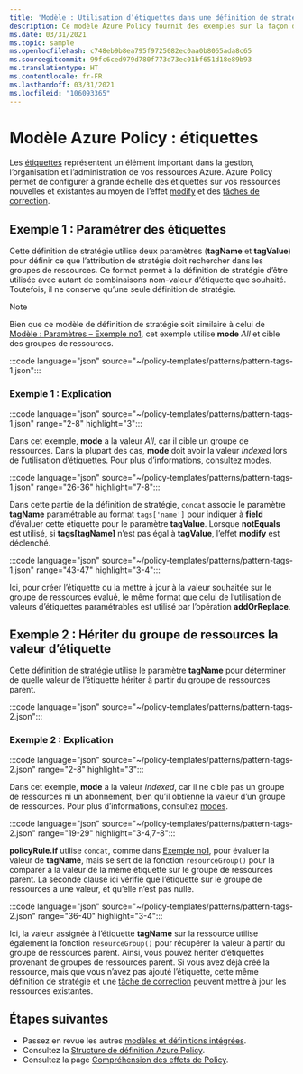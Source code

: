 ```yaml
---
title: 'Modèle : Utilisation d’étiquettes dans une définition de stratégie'
description: Ce modèle Azure Policy fournit des exemples sur la façon d’ajouter des étiquettes paramétrables ou d’hériter d’étiquettes à partir d’un groupe de ressources dans une définition de stratégie.
ms.date: 03/31/2021
ms.topic: sample
ms.openlocfilehash: c748eb9b8ea795f9725082ec0aa0b8065ada8c65
ms.sourcegitcommit: 99fc6ced979d780f773d73ec01bf651d18e89b93
ms.translationtype: HT
ms.contentlocale: fr-FR
ms.lasthandoff: 03/31/2021
ms.locfileid: "106093365"
---
```

# <a name="azure-policy-pattern-tags"></a>Modèle Azure Policy : étiquettes

Les [étiquettes](../../..//azure-resource-manager/management/tag-resources.md) représentent un élément important dans la gestion, l’organisation et l’administration de vos ressources Azure. Azure Policy permet de configurer à grande échelle des étiquettes sur vos ressources nouvelles et existantes au moyen de l’effet [modify](../concepts/effects.md#modify) et des [tâches de correction](../how-to/remediate-resources.md).

## <a name="sample-1-parameterize-tags"></a>Exemple 1 : Paramétrer des étiquettes

Cette définition de stratégie utilise deux paramètres (**tagName** et **tagValue**) pour définir ce que l’attribution de stratégie doit rechercher dans les groupes de ressources. Ce format permet à la définition de stratégie d’être utilisée avec autant de combinaisons nom-valeur d’étiquette que souhaité. Toutefois, il ne conserve qu’une seule définition de stratégie.

> [!NOTE]
> Bien que ce modèle de définition de stratégie soit similaire à celui de [Modèle : Paramètres – Exemple no1](./pattern-parameters.md#sample-1-string-parameters), cet exemple utilise **mode** _All_ et cible des groupes de ressources.

:::code language="json" source="~/policy-templates/patterns/pattern-tags-1.json":::

### <a name="sample-1-explanation"></a>Exemple 1 : Explication

:::code language="json" source="~/policy-templates/patterns/pattern-tags-1.json" range="2-8" highlight="3":::

Dans cet exemple, **mode** a la valeur _All_, car il cible un groupe de ressources. Dans la plupart des cas, **mode** doit avoir la valeur _Indexed_ lors de l’utilisation d’étiquettes. Pour plus d’informations, consultez [modes](../concepts/definition-structure.md#resource-manager-modes).

:::code language="json" source="~/policy-templates/patterns/pattern-tags-1.json" range="26-36" highlight="7-8":::

Dans cette partie de la définition de stratégie, `concat` associe le paramètre **tagName** paramétrable au format `tags['name']` pour indiquer à **field** d’évaluer cette étiquette pour le paramètre **tagValue**.
Lorsque **notEquals** est utilisé, si **tags\[tagName\]** n’est pas égal à **tagValue**, l’effet  **modify** est déclenché.

:::code language="json" source="~/policy-templates/patterns/pattern-tags-1.json" range="43-47" highlight="3-4":::

Ici, pour créer l’étiquette ou la mettre à jour à la valeur souhaitée sur le groupe de ressources évalué, le même format que celui de l’utilisation de valeurs d’étiquettes paramétrables est utilisé par l’opération **addOrReplace**.

## <a name="sample-2-inherit-tag-value-from-resource-group"></a>Exemple 2 : Hériter du groupe de ressources la valeur d’étiquette

Cette définition de stratégie utilise le paramètre **tagName** pour déterminer de quelle valeur de l’étiquette hériter à partir du groupe de ressources parent.

:::code language="json" source="~/policy-templates/patterns/pattern-tags-2.json":::

### <a name="sample-2-explanation"></a>Exemple 2 : Explication

:::code language="json" source="~/policy-templates/patterns/pattern-tags-2.json" range="2-8" highlight="3":::

Dans cet exemple, **mode** a la valeur _Indexed_, car il ne cible pas un groupe de ressources ni un abonnement, bien qu’il obtienne la valeur d’un groupe de ressources. Pour plus d’informations, consultez [modes](../concepts/definition-structure.md#resource-manager-modes).

:::code language="json" source="~/policy-templates/patterns/pattern-tags-2.json" range="19-29" highlight="3-4,7-8":::

**policyRule.if** utilise `concat`, comme dans [Exemple no1](#sample-1-parameterize-tags), pour évaluer la valeur de **tagName**, mais se sert de la fonction `resourceGroup()` pour la comparer à la valeur de la même étiquette sur le groupe de ressources parent. La seconde clause ici vérifie que l’étiquette sur le groupe de ressources a une valeur, et qu’elle n’est pas nulle.

:::code language="json" source="~/policy-templates/patterns/pattern-tags-2.json" range="36-40" highlight="3-4":::

Ici, la valeur assignée à l’étiquette **tagName** sur la ressource utilise également la fonction `resourceGroup()` pour récupérer la valeur à partir du groupe de ressources parent. Ainsi, vous pouvez hériter d’étiquettes provenant de groupes de ressources parent. Si vous avez déjà créé la ressource, mais que vous n’avez pas ajouté l’étiquette, cette même définition de stratégie et une [tâche de correction](../how-to/remediate-resources.md) peuvent mettre à jour les ressources existantes.

## <a name="next-steps"></a>Étapes suivantes

- Passez en revue les autres [modèles et définitions intégrées](./index.md).
- Consultez la [Structure de définition Azure Policy](../concepts/definition-structure.md).
- Consultez la page [Compréhension des effets de Policy](../concepts/effects.md).